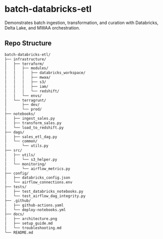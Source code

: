 # batch-databricks-etl

Demonstrates batch ingestion, transformation, and curation with Databricks, Delta Lake, and MWAA orchestration.

## Repo Structure

```sh
batch-databricks-etl/
├── infrastructure/
│   ├── terraform/
│   │   ├── modules/
│   │   │   ├── databricks_workspace/
│   │   │   ├── mwaa/
│   │   │   ├── s3/
│   │   │   ├── iam/
│   │   │   └── redshift/
│   │   └── envs/
│   └── terragrunt/
│       ├── dev/
│       └── prod/
├── notebooks/
│   ├── ingest_sales.py
│   ├── transform_sales.py
│   └── load_to_redshift.py
├── dags/
│   ├── sales_etl_dag.py
│   └── common/
│       └── utils.py
├── src/
│   ├── utils/
│   │   └── s3_helper.py
│   └── monitoring/
│       └── airflow_metrics.py
├── config/
│   ├── databricks_config.json
│   └── airflow_connections.env
├── tests/
│   ├── test_databricks_notebooks.py
│   └── test_airflow_dag_integrity.py
├── .github/
│   ├── github-actions.yaml
│   └── deploy-notebooks.yml
├── docs/
│   ├── architecture.png
│   ├── setup_guide.md
│   └── troubleshooting.md
└── README.md
```